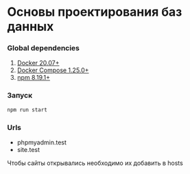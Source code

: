 # Основы проектирования баз данных

### Global dependencies
1. [Docker 20.07+](https://docs.docker.com/engine/installation/)
2. [Docker Compose 1.25.0+](https://docs.docker.com/compose/install/)
3. [npm 8.19.1+](https://npmjs.com)


### Запуск
```sh
npm run start
```


### Urls
- phpmyadmin.test
- site.test

Чтобы сайты открывались необходимо их добавить в hosts

